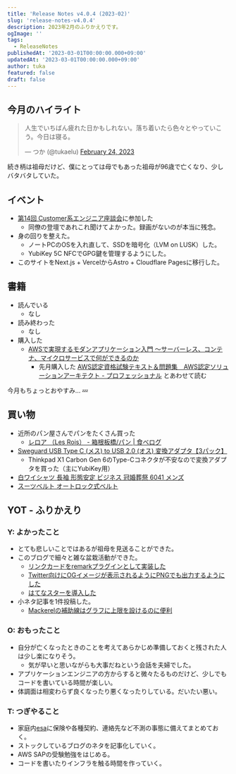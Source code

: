 ```yaml
---
title: 'Release Notes v4.0.4 (2023-02)'
slug: 'release-notes-v4.0.4'
description: 2023年2月のふりかえりです。
ogImage: ''
tags:
  - ReleaseNotes
publishedAt: '2023-03-01T00:00:00.000+09:00'
updatedAt: '2023-03-01T00:00:00.000+09:00'
author: tuka
featured: false
draft: false
---
```


## 今月のハイライト

<blockquote class="twitter-tweet" data-dnt="true"><p lang="ja" dir="ltr">人生でいちばん疲れた日かもしれない。落ち着いたら色々とやっていこう。今日は寝る。</p>&mdash; つか (@tukaelu) <a href="https://twitter.com/tukaelu/status/1629127996065083392?ref_src=twsrc%5Etfw">February 24, 2023</a></blockquote>
<script async src="https://platform.twitter.com/widgets.js" charset="utf-8"></script>

続き柄は祖母だけど、僕にとっては母でもあった祖母が96歳で亡くなり、少しバタバタしていた。

## イベント

- [第14回 Customer系エンジニア座談会](https://customer-x-engineer.connpass.com/event/272570/)に参加した
  - 同僚の登壇であれこれ聞けてよかった。録画がないのが本当に残念。
- 身の回りを整えた。
  - ノートPCのOSを入れ直して、SSDを暗号化（LVM on LUSK）した。
  - YubiKey 5C NFCでGPG鍵を管理するようにした。
- このサイトをNext.js + VercelからAstro + Cloudflare Pagesに移行した。

## 書籍

- 読んでいる
  - なし
- 読み終わった
  - なし
- 購入した
  - [AWSで実現するモダンアプリケーション入門 〜サーバーレス、コンテナ、マイクロサービスで何ができるのか](https://amzn.to/3KCLg8i)
    - 先月購入した [AWS認定資格試験テキスト＆問題集　AWS認定ソリューションアーキテクト - プロフェッショナル](https://amzn.to/3Hch8Nt) とあわせて読む

今月もちょっとおやすみ… :zzz:

## 買い物

- 近所のパン屋さんでパンをたくさん買った
  - [レロア （Les Rois） - 箱根板橋/パン | 食べログ](https://tabelog.com/kanagawa/A1410/A141001/14011576/)
- [Sweguard USB Type C (メス) to USB 2.0 (オス) 変換アダプタ【3パック】](https://amzn.to/3ZoaQC0)
  - Thinkpad X1 Carbon Gen 6のType-Cコネクタが不安なので変換アダプタを買った（主にYubiKey用）
- [白ワイシャツ 長袖 形態安定 ビジネス 冠婚葬祭 6041 メンズ](https://amzn.to/3m09f6X)
- [スーツベルト オートロック式ベルト](https://amzn.to/3KLXOtZ)

## YOT - ふりかえり

### Y: よかったこと

- とても悲しいことではあるが祖母を見送ることができた。
- このブログで細々と雑な盆栽活動ができた。
  - [リンクカードをremarkプラグインとして実装した](https://github.com/tukaelu/tuka.dev/pull/36/files)
  - [Twitter向けにOGイメージが表示されるようにPNGでも出力するようにした](https://github.com/tukaelu/tuka.dev/pull/47/files)
  - [はてなスターを導入した](https://github.com/tukaelu/tuka.dev/pull/49/files)
- 小ネタ記事を1件投稿した。
  - [Mackerelの補助線はグラフに上限を設けるのに便利](https://tuka.dev/posts/auxiliary-line-is-useful-for-setting-upper-limit-on-a-graph/)

### O: おもったこと

- 自分が亡くなったときのことを考えてあらかじめ準備しておくと残された人は少し楽になりそう。
  - 気が早いと思いながらも大事だねという会話を夫婦でした。
- アプリケーションエンジニアの方からすると微々たるものだけど、少しでもコードを書いている時間が楽しい。
- 体調面は相変わらず良くなったり悪くなったりしている。だいたい悪い。

### T: つぎやること

- 家庭内[esa](https://esa.io/)に保険や各種契約、連絡先など不測の事態に備えてまとめておく。
- ストックしているブログのネタを記事化していく。
- AWS SAPの受験勉強をはじめる。
- コードを書いたりインフラを触る時間を作っていく。

